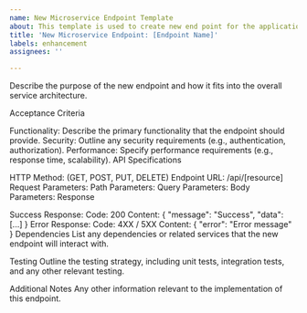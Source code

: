 ```yaml
---
name: New Microservice Endpoint Template
about: This template is used to create new end point for the application
title: 'New Microservice Endpoint: [Endpoint Name]'
labels: enhancement
assignees: ''

---
```


Describe the purpose of the new endpoint and how it fits into the overall service architecture.

Acceptance Criteria

Functionality: Describe the primary functionality that the endpoint should provide.
Security: Outline any security requirements (e.g., authentication, authorization).
Performance: Specify performance requirements (e.g., response time, scalability).
API Specifications

HTTP Method: (GET, POST, PUT, DELETE)
Endpoint URL: /api/[resource]
Request Parameters:
Path Parameters:
Query Parameters:
Body Parameters:
Response

Success Response:
Code: 200
Content: { "message": "Success", "data": [...] }
Error Response:
Code: 4XX / 5XX
Content: { "error": "Error message" }
Dependencies
List any dependencies or related services that the new endpoint will interact with.

Testing
Outline the testing strategy, including unit tests, integration tests, and any other relevant testing.

Additional Notes
Any other information relevant to the implementation of this endpoint.
